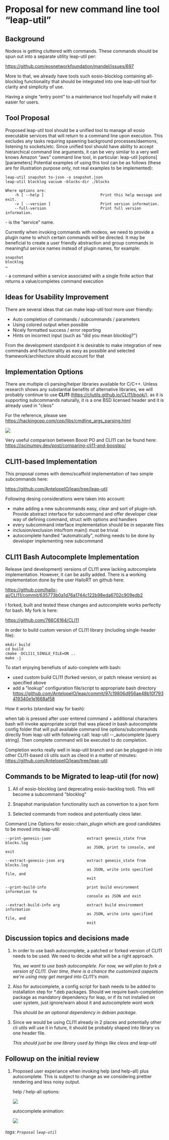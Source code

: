 # Proposal for new command line tool “leap-util”

Background
---
Nodeos is getting cluttered with commands. These commands should be spun out into a separate utility leap-util per:

https://github.com/eosnetworkfoundation/mandel/issues/697

More to that, we already have tools such eosio-blocklog containing all-blocklog functionality that should be integrated into one leap-util tool for clarity and simplicity of use.

Having a single “entry point” to a maintenance tool hopefully will make it easier for users.


Tool Proposal
---
Proposed leap-util tool should be a unified tool to manage all eosio executable services that will return to a command line upon execution. This excludes any tasks requiring spawning background processes/daemons, listening to sockets/etc.
Since unified tool should have ability to accept hierarchical command line arguments, it can be very similar to a very well knows Amazon “aws” command line tool, in particular:
leap-util [options] <command> <subcommand> [parameters]
Potential examples of using this tool can be as follows (these are for illustration purpose only, not real examples to be implemented):

    leap-util snapshot to-json -o snapshot.json
    leap-util blocklog vacuum –blocks-dir ./blocks

    Where options are:
        -h [ --help ]                         Print this help message and exit.
        -v [ --version ]                      Print version information.
        --full-version                        Print full version information.



<command> - is the “service” name.

Currently when invoking commands with nodeos, we need to provide a plugin name to which certain commands will be directed. It may be beneficial to create a user friendly abstraction and group commands in meaningful service names instead of plugin names, for example:

    snapshot
    blocklog
    …

<subcommand> - a command within a service associated with a single finite action that returns a value/completes command execution

Ideas for Usability Improvement
---
There are several ideas that can make leap-util tool more user friendly:


- Auto completion of commands / subcommands / parameters
- Using colored output when possible
- Nicely formatted success / error reporting
- Hints on incorrect input (such as "did you mean blocklog?")


From the development standpoint it is desirable to make integration of new commands and functionality as easy as possible and selected framework/architecture should account for that

Implementation Options
---
There are multiple cli parsing/helper libraries available for C/C++. Unless research shows any substantial benefits of alternative libraries, we will probably continue to use **CLI11** (https://cliutils.github.io/CLI11/book/), as it is supporting subcommands naturally, it is a one BSD licensed header and it is already used in "cleos"

For the reference, please see https://hackingcpp.com/cpp/libs/cmdline_args_parsing.html

![](https://hackmd.io/_uploads/BJv6ZqxA9.png)

Very useful comparison between Boost PO and CLI11 can be found here:
https://iscinumpy.dev/post/comparing-cli11-and-boostpo/

CLI11-based Implementation
---
This proposal comes with demo/scaffold implementation of two simple subcommands here:

https://github.com/AntelopeIO/leap/tree/leap-util

Following desing considerations were taken into account:
- make adding a new subcommands easy, clear and sort of plugin-ish. Provide abstract interface for subcommand and offer developer clear way of defining command, struct with options and handlers
- every subcommand interface implementation should be in separate files
- inclusion/exclusion into/from main() must be trivial
- autocomplete handled "automatically", nothing needs to be done by developer implementing new subcommand


CLI11 Bash Autocomplete Implementation
---
Release (and development) versions of CLI11 arew lacking autocomplete implementation. However, it can be asilly added. There is a working implementation done by the user HailoRT on github here:

https://github.com/hailo-ai/CLI11/commit/635773b0a1d76a1744c122b98eda6702c909edb2

I forked, built and tested these changes and autocomplete works perfectly for bash. My fork is here:

https://github.com/766C6164/CLI11

In order to build custom version of CLI11 library (including single-header file):

    mkdir build
    cd build
    cmake -DCLI11_SINGLE_FILE=ON ..
    make -j

To start enjoying benefiuts of auto-complete with bash:
- used custom build CLI11 (forked version, or patch release version) as specified above
- add a "lookup" configuration file/script to appropriate bash directory https://github.com/AntelopeIO/leap/commit/97c19806d956ae48b10f793419340e1e1668af58

How it works (standard way for bash):

when tab is pressed after user entered command + additional characters bash will invoke appropriate script that was placed in bash autocomplete config folder that will pull available command line options/subcommands directly from leap-util with following call: leap-util --_autocomplete [query string]. Then complete command will be executed to do completion.

Completion works really well in leap-util branch and can be plugged-in into other CLI11-based cli utils such as cleod in a matter of minutes:
https://github.com/AntelopeIO/leap/tree/leap-util


Commands to be Migrated to leap-util (for now)
---

1. All of eosio-blocklog (and deprecating eosio-backlog tool). This will become a subcommand "blocklog"

2. Snapshot manipulation functionality such as convertion to a json form

3. Selected commands from nodeos and potentiually cleos later.

Command Line Options for eosio::chain_plugin which are good candidates to be moved into leap-util:

    --print-genesis-json                extract genesis_state from blocks.log
                                        as JSON, print to console, and exit

    --extract-genesis-json arg          extract genesis_state from blocks.log
                                        as JSON, write into specified file, and
                                        exit

    --print-build-info                  print build environment information to
                                        console as JSON and exit

    --extract-build-info arg            extract build environment information
                                        as JSON, write into specified file, and
                                        exit


Discussion topics and decisions made
---

1. In order to use bash autocomplete, a patched or forked version of CLI11 needs to be used. We need to decide what will be a right approach.

    *Yes, we want to use bash autocomplete. For now, we will plan to fork a version of CLI11. Over time, there is a chance the customized aspects we're using may get merged into CLI11's main.*

2. Also for autocomplete, a config script for bash needs to be added to installation step for *.deb packages. Should we require bash-completion package as mandatory dependency for leap, or if its not installed on user system, just ignore/warn about it and autocomplete wont work

    *This should be an optional dependency in debian package.*


3. Since we would be using CLI11 already in 2 places and potentially other cli utils will use it in future, it should be probably shaped into library vs one header file.

    *This should just be one library used by things like cleos and leap-util*

Followup on the initial review
---

1. Proposed user experiance when invoking help (and help-all) plus autocomplete. This is subject to change as we considering prettier rendering and less noisy output.

    help / help-all options:

    ![](https://hackmd.io/_uploads/SkQB2xugi.png)

    autocomplete animation:

    ![](https://hackmd.io/_uploads/Hkzqnx_ej.png)


###### tags: `Proposal` `leap-util`
